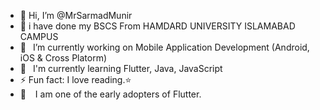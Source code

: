- 👋  Hi, I’m @MrSarmadMunir
- 🔭  i have done my BSCS From HAMDARD UNIVERSITY ISLAMABAD CAMPUS
- 🔭  I’m currently working on Mobile Application Development (Android, iOS & Cross Platorm)
- 🌱  I'm currently learning Flutter, Java, JavaScript
- ⚡  Fun fact: I love reading.⭐
- 🗿   I am one of the early adopters of Flutter.

